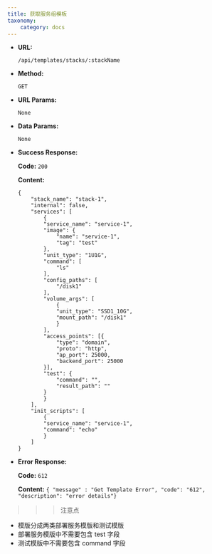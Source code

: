 ```yaml
---
title: 获取服务组模板
taxonomy:
    category: docs
---
```


* **URL:**

    `/api/templates/stacks/:stackName`

* **Method:**

    `GET`

* **URL Params:**

    `None`

* **Data Params:**

    `None`

* **Success Response:**

	**Code:** `200`

	**Content:**

	```
	{
		"stack_name": "stack-1",
		"internal": false,
		"services": [
			{
			"service_name": "service-1",
			"image": {
				"name": "service-1",
				"tag": "test"
			},
			"unit_type": "1U1G",
			"command": [
				"ls"
			],
			"config_paths": [
				"/disk1"
			],
			"volume_args": [
				{
				"unit_type": "SSD1_10G",
				"mount_path": "/disk1"
				}
			],
			"access_points": [{
				"type": "domain",
				"proto": "http",
				"ap_port": 25000,
				"backend_port": 25000
			}],
			"test": {
				"command": "",
				"result_path": ""
			}
			}
		],
		"init_scripts": [
			{
			"service_name": "service-1",
			"command": "echo"
			}
		]
	}
	```

* **Error Response:**

	**Code:** `612`

  	**Content:** `{ "message" : "Get Template Error", "code": "612", "description": "error details"}`

>>> 注意点
- 模版分成两类部署服务模版和测试模版
- 部署服务模版中不需要包含 test 字段
- 测试模版中不需要包含 command 字段

